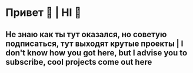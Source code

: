 # Привет 👋 | HI 👋
## Не знаю как ты тут оказался, но советую подписаться, тут выходят крутые проекты | I don't know how you got here, but I advise you to subscribe, cool projects come out here
